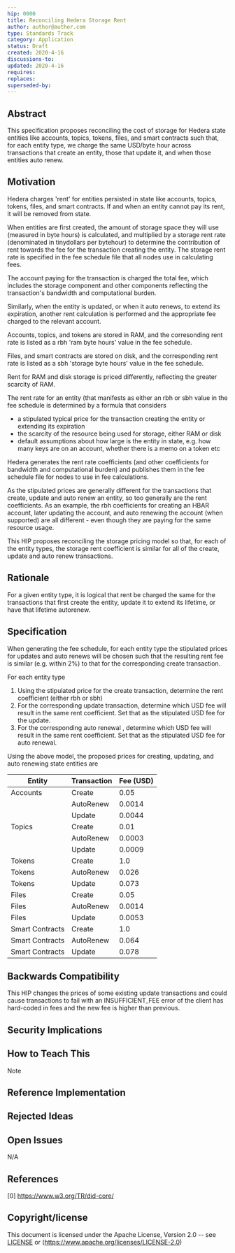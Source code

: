 ```yaml
---
hip: 0000
title: Reconciling Hedera Storage Rent
author: author@author.com 
type: Standards Track
category: Application
status: Draft
created: 2020-4-16
discussions-to: 
updated: 2020-4-16
requires:
replaces:
superseded-by:
---
```


## Abstract

This specification proposes reconciling the cost of storage for Hedera state entities like accounts, topics, tokens, files, and smart contracts such that, for each entity type, we charge the same USD/byte hour across transactions that create an entity, those that update it, and when those entities auto renew.

## Motivation

Hedera charges 'rent' for entities persisted in state like accounts, topics, tokens, files, and smart contracts. If and when an entity cannot pay its rent, it will be removed from state.

When entities are first created, the amount of storage space they will use (measured in byte hours) is calculated, and multiplied by a storage rent rate (denominated in tinydollars per bytehour) to determine the contribution of rent towards the fee for the transaction creating the entity. The storage rent rate is specified in the fee schedule file that all nodes use in calculating fees.

The account paying for the transaction is charged the total fee, which includes the storage component and other components reflecting the transaction's bandwidth and computational burden.

Similarly, when the entity is updated, or when it auto renews, to extend its expiration, another rent calculation is performed and the appropriate fee charged to the relevant account.

Accounts, topics, and tokens are stored in RAM, and the corresonding  rent rate is listed as a rbh 'ram byte hours' value in the fee schedule. 

Files, and smart contracts are stored on disk, and the corresponding rent rate is listed as a sbh 'storage byte hours' value in the fee schedule.

Rent for RAM and disk storage is priced differently, reflecting the greater scarcity of RAM. 

The rent rate for an entity (that manifests as either an rbh or sbh value in the fee schedule is determined by a formula that considers  

- a stipulated typical price for the transaction creating the entity or extending its expiration
- the scarcity of the resource being used for storage, either RAM or disk
- default assumptions about how large is the entity in state, e.g. how many keys are on an account, whether there is a memo on a token etc

Hedera generates the rent rate coefficients (and other coefficients for bandwidth and computational burden) and publishes them in the fee schedule file for nodes to use in fee calculations.

As the stipulated prices are generally different for the transactions that create, update and auto renew an entity, so too generally are the rent coefficients. As an example, the rbh coefficients for creating an HBAR account, later updating the account, and auto renewing the account (when supported) are all different - even though they are paying for the same resource usage. 

This HIP proposes reconciling the storage pricing model so that, for each of the entity types, the storage rent coefficient is similar for all of the create, update and auto renew transactions.

## Rationale

For a given entity type, it is logical that rent be charged the same for the transactions that first create the entity, update it to extend its lifetime, or have that lifetime autorenew.

## Specification

When generating the fee schedule, for each entity type the stipulated prices for updates and auto renews will be chosen such that the resulting rent fee is similar (e.g. within 2%) to that for the corresponding create transaction. 

For each entity type

1. Using the stipulated price for the create transaction, determine the rent coefficient (either rbh or sbh)
2. For the corresponding update transaction, determine which USD fee will result in the same rent coefficient. Set that as the stipulated USD fee for the update.
3. For the corresponding auto renewal , determine which USD fee will result in the same rent coefficient. Set that as the stipulated USD fee for auto renewal.

Using the above model, the proposed prices for creating, updating, and auto renewing state entities are

| Entity | Transaction   | Fee (USD) |
|----------|-----------|------|
| Accounts | Create    |  0.05      |
|          | AutoRenew |  0.0014    |
|          |  Update   |   0.0044   |
| Topics   | Create    |  0.01      |
|          | AutoRenew |  0.0003    |
|          |  Update   |   0.0009   |
| Tokens   | Create    |  1.0     |
| Tokens   | AutoRenew |  0.026    |
| Tokens   |  Update   |   0.073   |
| Files    | Create    |  0.05    |
| Files   | AutoRenew |  0.0014    |
| Files   |  Update   |   0.0053   |
| Smart Contracts    | Create    |  1.0   |
| Smart Contracts   | AutoRenew |  0.064    |
| Smart Contracts   |  Update   |   0.078   |


## Backwards Compatibility

This HIP changes the prices of some existing update transactions and could cause transactions to fail with an INSUFFICIENT_FEE error of the client has hard-coded in fees and the new fee is higher than previous.

## Security Implications


## How to Teach This

Note 

## Reference Implementation


## Rejected Ideas



## Open Issues

N/A

## References

[0] https://www.w3.org/TR/did-core/

## Copyright/license

This document is licensed under the Apache License, Version 2.0 -- see [LICENSE](../LICENSE) or (https://www.apache.org/licenses/LICENSE-2.0)
